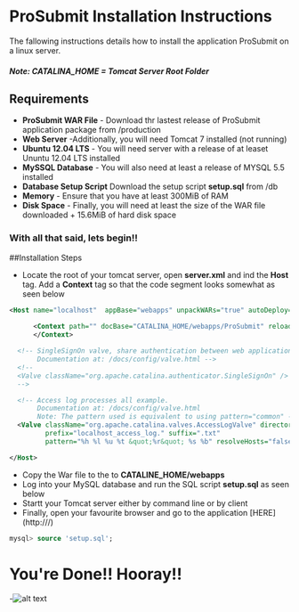 # ProSubmit Installation Instructions
The fallowing instructions details how to install the application ProSubmit on a linux server.

##### Note: CATALINA_HOME = Tomcat Server Root Folder

## Requirements

* **ProSubmit WAR File** - Download thr lastest release of ProSubmit application package from /production
* **Web Server** -Additionally, you will need Tomcat 7 installed (not running)
* **Ubuntu 12.04 LTS** - You will need server with a release of at leaset Ununtu 12.04 LTS installed
* **MySSQL Database** - You will also need at least a release of MYSQL  5.5 installed
* **Database Setup Script**  Download the setup script **setup.sql** from /db
* **Memory** - Ensure that you have at least 300MiB of RAM
* **Disk Space** - Finally, you will need at least the size of the WAR file downloaded + 15.6MiB of hard disk space

### With all that said, lets begin!! 


##Installation Steps

* Locate the root of your tomcat server, open **server.xml** and ind the **Host** tag. Add a **Context** tag so that the code segment looks somewhat as seen below
  
```xml
<Host name="localhost"  appBase="webapps" unpackWARs="true" autoDeploy="true">
			
      <Context path="" docBase="CATALINA_HOME/webapps/ProSubmit" reloadable="true">
      </Context> 

  <!-- SingleSignOn valve, share authentication between web applications
       Documentation at: /docs/config/valve.html -->
  <!--
  <Valve className="org.apache.catalina.authenticator.SingleSignOn" />
  -->

  <!-- Access log processes all example.
       Documentation at: /docs/config/valve.html
       Note: The pattern used is equivalent to using pattern="common" -->
  <Valve className="org.apache.catalina.valves.AccessLogValve" directory="logs"  
         prefix="localhost_access_log." suffix=".txt"
         pattern="%h %l %u %t &quot;%r&quot; %s %b" resolveHosts="false"/>

</Host>
```
* Copy the War file to the to **CATALINE_HOME/webapps**
* Log into your MySQL database and run the SQL script **setup.sql** as seen below
* Startt your Tomcat server either by command line or by client
* Finally, open your favourite browser and go to the application [HERE] (http://<Server Name>/)

```sql
mysql> source 'setup.sql';
```

# You're Done!! Hooray!!

-![alt text](http://www.learnhebrewpod.com/images/library/Image/final%20for%20read%20more/24a--hooray%281%29.jpg "HOORAY")
